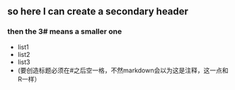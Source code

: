 ## so here I can create a secondary header
### then the 3# means a smaller one
* list1
* list2
* list3
* (要创造标题必须在#之后空一格，不然markdown会以为这是注释，这一点和R一样）
